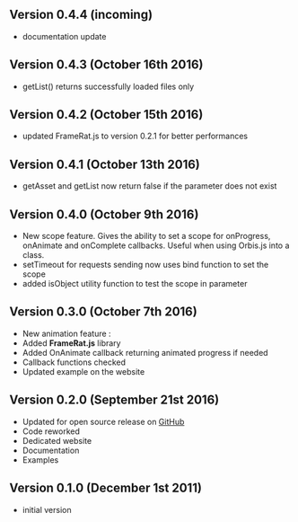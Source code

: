 Version 0.4.4 (incoming)
------------------------------
 * documentation update

Version 0.4.3 (October 16th 2016)
------------------------------
 * getList() returns successfully loaded files only

Version 0.4.2 (October 15th 2016)
------------------------------
 * updated FrameRat.js to version 0.2.1 for better performances

Version 0.4.1 (October 13th 2016)
------------------------------
 * getAsset and getList now return false if the parameter does not exist

Version 0.4.0 (October 9th 2016)
------------------------------
 * New scope feature. Gives the ability to set a scope for onProgress, onAnimate and onComplete callbacks. Useful when using Orbis.js into a class.
 * setTimeout for requests sending now uses bind function to set the scope
 * added isObject utility function to test the scope in parameter

Version 0.3.0 (October 7th 2016)
------------------------------
 * New animation feature :
  * Added **FrameRat.js** library
  * Added OnAnimate callback returning animated progress if needed
 * Callback functions checked
 * Updated example on the website

Version 0.2.0 (September 21st 2016)
------------------------------
 * Updated for open source release on [GitHub](https://github.com/LCluber/Orbis.js)
 * Code reworked
 * Dedicated website
 * Documentation
 * Examples

Version 0.1.0 (December 1st 2011)
-----------------------------
 * initial version
